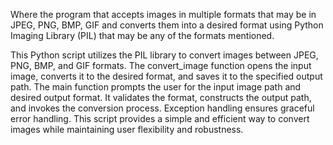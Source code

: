Where the  program that accepts images in multiple formats that may be in JPEG, PNG, BMP, GIF and converts them into a desired format using Python Imaging Library (PIL) that may be any of the formats mentioned.

This Python script utilizes the PIL library to convert images between JPEG, PNG, BMP, and GIF formats. The convert_image function opens the input image, converts it to the desired format, and saves it to the specified output path. The main function prompts the user for the input image path and desired output format. It validates the format, constructs the output path, and invokes the conversion process. Exception handling ensures graceful error handling. This script provides a simple and efficient way to convert images while maintaining user flexibility and robustness.
